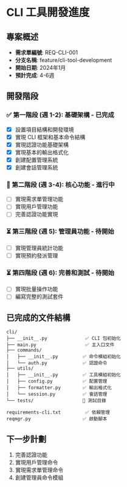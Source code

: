 # CLI 工具開發進度

## 專案概述
- **需求單編號**: REQ-CLI-001
- **分支名稱**: feature/cli-tool-development
- **開始日期**: 2024年1月
- **預計完成**: 4-6週

## 開發階段

### ✅ 第一階段 (週 1-2): 基礎架構 - 已完成
- [x] 設置項目結構和開發環境
- [x] 實現 CLI 框架和基本命令結構
- [x] 實現認證功能基礎架構
- [x] 實現基本的輸出格式化
- [x] 創建配置管理系統
- [x] 創建會話管理系統

### 🔄 第二階段 (週 3-4): 核心功能 - 進行中
- [ ] 實現需求單管理功能
- [ ] 實現用戶管理功能
- [ ] 完善認證功能實現

### ⏳ 第三階段 (週 5): 管理員功能 - 待開始
- [ ] 實現管理員統計功能
- [ ] 實現預約發派管理

### ⏳ 第四階段 (週 6): 完善和測試 - 待開始
- [ ] 實現批量操作功能
- [ ] 編寫完整的測試套件

## 已完成的文件結構
```
cli/
├── __init__.py              ✅ CLI 包初始化
├── main.py                  ✅ 主入口文件
├── commands/
│   ├── __init__.py         ✅ 命令模組初始化
│   └── auth.py             ✅ 認證命令
├── utils/
│   ├── __init__.py         ✅ 工具模組初始化
│   ├── config.py           ✅ 配置管理
│   ├── formatter.py        ✅ 輸出格式化
│   └── session.py          ✅ 會話管理
└── tests/                  📁 測試目錄

requirements-cli.txt         ✅ 依賴管理
reqmgr.py                   ✅ 啟動腳本
```

## 下一步計劃
1. 完善認證功能
2. 實現用戶管理命令
3. 實現需求單管理命令
4. 創建管理員命令模組 
